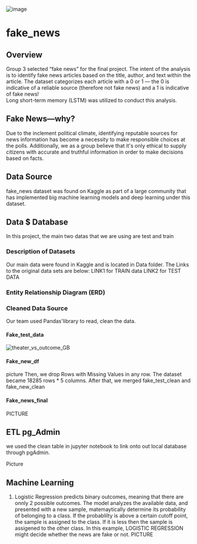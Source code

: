 ![image](https://user-images.githubusercontent.com/99698846/178391954-a755f5b3-798b-4f94-adf1-33a98af93948.png)

# fake_news

## Overview
Group 3 selected “fake news” for the final project. The intent of the analysis is to identify fake news articles based on the title, author, and text within the article. The dataset categorizes each article with a 0 or 1 — the 0 is indicative of a reliable source (therefore not fake news) and a 1 is indicative of fake news!  
Long short-term memory (LSTM) was utilized to conduct this analysis. 

## Fake News—why?
Due to the inclement political climate, identifying reputable sources for news information has become a necessity to make responsible choices at the polls. Additionally, we as a group believe that it's only ethical to supply citizens with accurate and truthful information in order to make decisions based on facts.

## Data Source
fake_news dataset was found on Kaggle as part of a large community that has implemented big machine learning models and deep learning under this dataset.
## Data $ Database
In this project, the main two datas that we are using are test and train
### Description of Datasets
Our main data were found in Kaggle and is located in Data folder.
The Links to the original data sets are below:
LINK1 for TRAIN data 
LINK2 for TEST DATA
### Entity Relationship Diagram (ERD)

### Cleaned Data Source
Our team used Pandas'library to read, clean the data. 
#### Fake_test_data 
![theater_vs_outcome_GB](theater_vs_outcome_GB.png)
#### Fake_new_df
picture
Then, we drop Rows with Missing Values in any row. The dataset became 18285 rows * 5 columns. After that, we merged fake_test_clean and fake_new_clean 
#### Fake_news_final

PICTURE 
## ETL pg_Admin
 we used the clean table in jupyter notebook to link onto out local database through pgAdmin.

Picture
## Machine Learning 
1) Logistic Regression predicts binary outcomes, meaning that there are onnly 2 possible outcomes. The model analyzes the available data, and presented with a new sample, matemaytically determine its probability of belonging to a class. If the probablilty is above a certain cutoff point, the sample is assigned to the class. If it is less then the sample is assigened to the other class. In this example, LOGISTIC REGRESSION might decide whether the news are fake or not.
PICTURE


